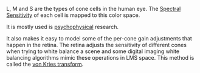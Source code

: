 L, M and S are the types of cone cells in the human eye.
The [Spectral Sensitivity](spectral%20sensitivity.md) of each cell is mapped to this color space.

It is mostly used is [psychophysical](Psychophysics.md) research.

It also makes it easy to model some of the per-cone gain adjustments that happen in the retina. The retina adjusts the sensitivity of different cones when trying to white balance a scene and some digital imaging white balancing algorithms mimic these operations in LMS space. This method is called the [von Kries transform](von%20Kries%20Transform.md).